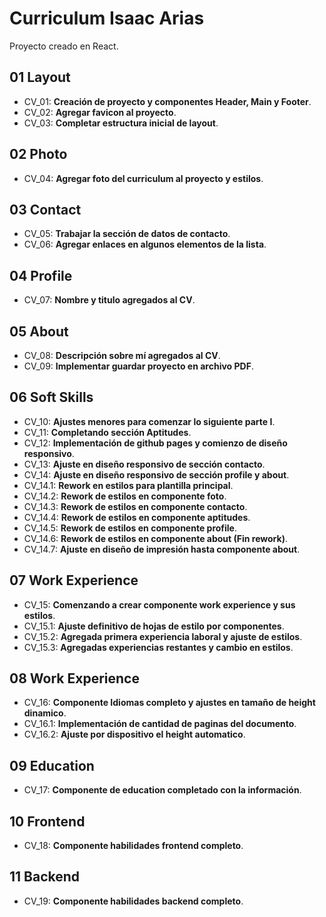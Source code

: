 # Curriculum Isaac Arias

Proyecto creado en React.

## 01 Layout

- CV_01: **Creación de proyecto y componentes Header, Main y Footer**.
- CV_02: **Agregar favicon al proyecto**.
- CV_03: **Completar estructura inicial de layout**.

## 02 Photo

- CV_04: **Agregar foto del curriculum al proyecto y estilos**.

## 03 Contact

- CV_05: **Trabajar la sección de datos de contacto**.
- CV_06: **Agregar enlaces en algunos elementos de la lista**.

## 04 Profile

- CV_07: **Nombre y titulo agregados al CV**.

## 05 About

- CV_08: **Descripción sobre mí agregados al CV**.
- CV_09: **Implementar guardar proyecto en archivo PDF**.

## 06 Soft Skills

- CV_10: **Ajustes menores para comenzar lo siguiente parte I**.
- CV_11: **Completando sección Aptitudes**.
- CV_12: **Implementación de github pages y comienzo de diseño responsivo**.
- CV_13: **Ajuste en diseño responsivo de sección contacto**.
- CV_14: **Ajuste en diseño responsivo de sección profile y about**.
- CV_14.1: **Rework en estilos para plantilla principal**.
- CV_14.2: **Rework de estilos en componente foto**.
- CV_14.3: **Rework de estilos en componente contacto**.
- CV_14.4: **Rework de estilos en componente aptitudes**.
- CV_14.5: **Rework de estilos en componente profile**.
- CV_14.6: **Rework de estilos en componente about (Fin rework)**.
- CV_14.7: **Ajuste en diseño de impresión hasta componente about**.

## 07 Work Experience

- CV_15: **Comenzando a crear componente work experience y sus estilos**.
- CV_15.1: **Ajuste definitivo de hojas de estilo por componentes**.
- CV_15.2: **Agregada primera experiencia laboral y ajuste de estilos**.
- CV_15.3: **Agregadas experiencias restantes y cambio en estilos**.

## 08 Work Experience

- CV_16: **Componente Idiomas completo y ajustes en tamaño de height dinamico**.
- CV_16.1: **Implementación de cantidad de paginas del documento**.
- CV_16.2: **Ajuste por dispositivo el height automatico**.

## 09 Education

- CV_17: **Componente de education completado con la información**.

## 10 Frontend

- CV_18: **Componente habilidades frontend completo**.

## 11 Backend

- CV_19: **Componente habilidades backend completo**.
